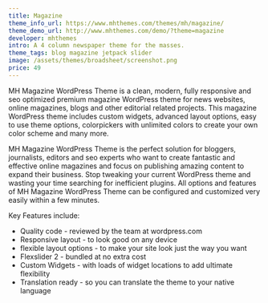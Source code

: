 ```yaml
---
title: Magazine
theme_info_url: https://www.mhthemes.com/themes/mh/magazine/
theme_demo_url: http://www.mhthemes.com/demo/?theme=magazine
developer: mhthemes
intro: A 4 column newspaper theme for the masses.
theme_tags: blog magazine jetpack slider
image: /assets/themes/broadsheet/screenshot.png
price: 49
---
```

MH Magazine WordPress Theme is a clean, modern, fully responsive and seo optimized premium magazine WordPress theme for news websites, online magazines, blogs and other editorial related projects. This magazine WordPress theme includes custom widgets, advanced layout options, easy to use theme options, colorpickers with unlimited colors to create your own color scheme and many more.

MH Magazine WordPress Theme is the perfect solution for bloggers, journalists, editors and seo experts who want to create fantastic and effective online magazines and focus on publishing amazing content to expand their business. Stop tweaking your current WordPress theme and wasting your time searching for inefficient plugins. All options and features of MH Magazine WordPress Theme can be configured and customized very easily within a few minutes.

Key Features include:

* Quality code - reviewed by the team at wordpress.com
* Responsive layout - to look good on any device
* flexible layout options - to make your site look just the way you want
* Flexslider 2 - bundled at no extra cost
* Custom Widgets - with loads of widget locations to add ultimate flexibility
* Translation ready - so you can translate the theme to your native language

